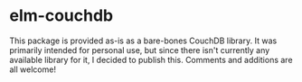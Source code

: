 elm-couchdb
===========

This package is provided as-is as a bare-bones CouchDB library. It was primarily
intended for personal use, but since there isn't currently any available library
for it, I decided to publish this. Comments and additions are all welcome!
